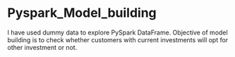# Pyspark_Model_building

I have used dummy data to explore PySpark DataFrame.
Objective of model building is to check whether customers with current investments will opt for other investment or not.  
